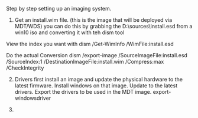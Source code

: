 Step by step setting up an imaging system.


1. Get an install.wim file. (this is the image that will be deployed via MDT/WDS)
  you can do this by grabbing the D:\sources\install.esd from a win10 iso and converting it with teh dism tool
  
  View the index you want with 
    dism /Get-WimInfo /WimFile:install.esd
  
  Do the actual Conversion
    dism /export-image /SourceImageFile:install.esd /SourceIndex:1 /DestinationImageFile:install.wim /Compress:max /CheckIntegrity

2. Drivers
  first install an image and update the physical hardware to the latest firmware.
  Install windows on that image.
  Update to the latest drivers.
  Export the drivers to be used in the MDT image.
    export-windowsdriver
 
 3.
